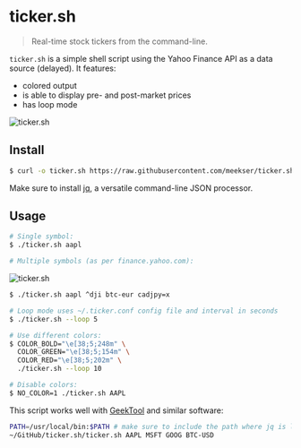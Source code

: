 # ticker.sh

> Real-time stock tickers from the command-line.

`ticker.sh` is a simple shell script using the Yahoo Finance API as a data source (delayed). It features:
- colored output 
- is able to display pre- and post-market prices
- has loop mode

![ticker.sh](https://raw.githubusercontent.com/meekser/ticker.sh/master/screenshot.png)


## Install

```sh
$ curl -o ticker.sh https://raw.githubusercontent.com/meekser/ticker.sh/ver2/ticker.sh
```

Make sure to install [jq](https://stedolan.github.io/jq/), a versatile command-line JSON processor.

## Usage

```sh
# Single symbol:
$ ./ticker.sh aapl

# Multiple symbols (as per finance.yahoo.com):
```
![ticker.sh](https://raw.githubusercontent.com/meekser/ticker.sh/master/ticker.png)
```sh
$ ./ticker.sh aapl ^dji btc-eur cadjpy=x

# Loop mode uses ~/.ticker.conf config file and interval in seconds
$ ./ticker.sh --loop 5

# Use different colors:
$ COLOR_BOLD="\e[38;5;248m" \
  COLOR_GREEN="\e[38;5;154m" \
  COLOR_RED="\e[38;5;202m" \
  ./ticker.sh --loop 10

# Disable colors:
$ NO_COLOR=1 ./ticker.sh AAPL

```

This script works well with [GeekTool](https://www.tynsoe.org/v2/geektool/) and similar software:

```sh
PATH=/usr/local/bin:$PATH # make sure to include the path where jq is located
~/GitHub/ticker.sh/ticker.sh AAPL MSFT GOOG BTC-USD
```
